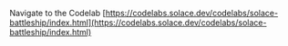 Navigate to the Codelab [https://codelabs.solace.dev/codelabs/solace-battleship/index.html](https://codelabs.solace.dev/codelabs/solace-battleship/index.html)
